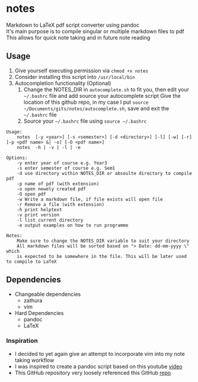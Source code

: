 # notes
Markdown to LaTeX pdf script converter using pandoc \
It's main purpose is to compile singular or multiple markdown files to pdf \
This allows for quick note taking and in future note reading 

## Usage
1. Give yourself executing permission via `chmod +x notes`
2. Consider installing this script into `/usr/local/bin`
3. Autocompletion functionality (Optional) 
    1. Change the NOTES\_DIR in `autocomplete.sh` to fit you, then
       edit your `~/.bashrc` file and add source your autocomplete script
       Give the location of this github repo, in my case I put `source ~/Documents/gits/notes/autocomplete.sh`, 
       save and exit the `~/.bashrc` file
    2. Source your `~/.bashrc` file using `source ~/.bashrc` 
```
Usage:
    notes  [-y <year>] [-s <semester>] [-d <directory>] [-l] [-w] [-r] [-p <pdf name> &| -o] [-O <pdf name>]
    notes  -h | -v | -l | -e

Options:
    -y enter year of course e.g. Year3 
    -s enter semester of course e.g. Sem1
    -d use directory within NOTES_DIR or absoulte directory to compile pdf
    -p name of pdf (with extension) 
    -o open newely created pdf
    -O open pdf
    -w Write a markdown file, if file exists will open file
    -r Remove a file (with extension)
    -h print helptext
    -v print version 
    -l list current directory 
    -e output examples on how to run programme 
    
Notes:
    Make sure to change the NOTES_DIR variable to suit your directory
    All markdown files will be sorted based on "> Date: dd-mm-yyyy \" which 
    is expected to be somewhere in the file. This will be later used to compile to LaTeX
```
## Dependencies
* Changeable dependencies 
    * zathura
    * vim 
* Hard Dependencies
    * pandoc
    * LaTeX

### Inspiration
* I decided to yet again give an attempt to incorporate vim into my note taking workflow
* I was inspired to create a pandoc script based on this youtube 
[video](https://www.youtube.com/watch?v=wh_WGWii7UE&t=853s) 
* This GitHub repository very loosely referenced this GitHub 
[repo](https://github.com/connermcd/notes/blob/master/notes) 
